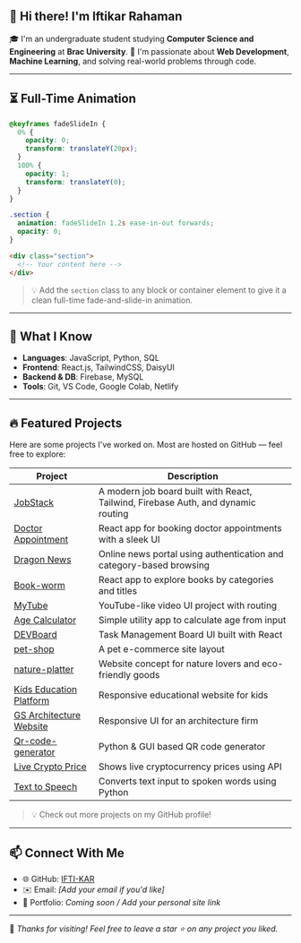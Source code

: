 ## 👋 Hi there! I'm Iftikar Rahaman

🎓 I'm an undergraduate student studying **Computer Science and Engineering** at **Brac University**.
🚀 I'm passionate about **Web Development**, **Machine Learning**, and solving real-world problems through code.

---

## ⏳ Full-Time Animation

```css
@keyframes fadeSlideIn {
  0% {
    opacity: 0;
    transform: translateY(20px);
  }
  100% {
    opacity: 1;
    transform: translateY(0);
  }
}

.section {
  animation: fadeSlideIn 1.2s ease-in-out forwards;
  opacity: 0;
}
```

```html
<div class="section">
  <!-- Your content here -->
</div>
```

> 💡 Add the `section` class to any block or container element to give it a clean full-time fade-and-slide-in animation.

---

## 🧠 What I Know

* **Languages**: JavaScript, Python, SQL
* **Frontend**: React.js, TailwindCSS, DaisyUI
* **Backend & DB**: Firebase, MySQL
* **Tools**: Git, VS Code, Google Colab, Netlify

---

## 🔥 Featured Projects

Here are some projects I've worked on. Most are hosted on GitHub — feel free to explore:

| Project                                                                                               | Description                                                                       |
| ----------------------------------------------------------------------------------------------------- | --------------------------------------------------------------------------------- |
| [JobStack](https://github.com/IFTI-KAR/JobStack)                                                      | A modern job board built with React, Tailwind, Firebase Auth, and dynamic routing |
| [Doctor Appointment](https://github.com/IFTI-KAR/Doctor-appointment)                                  | React app for booking doctor appointments with a sleek UI                         |
| [Dragon News](https://github.com/IFTI-KAR/Dragon-News-online-news-agency)                             | Online news portal using authentication and category-based browsing               |
| [Book-worm](https://github.com/IFTI-KAR/Book-worm)                                                    | React app to explore books by categories and titles                               |
| [MyTube](https://github.com/IFTI-KAR/MyTube)                                                          | YouTube-like video UI project with routing                                        |
| [Age Calculator](https://github.com/IFTI-KAR/Age-Calculator)                                          | Simple utility app to calculate age from input                                    |
| [DEVBoard](https://github.com/IFTI-KAR/DevBoard)                                                      | Task Management Board UI built with React                                         |
| [pet-shop](https://github.com/IFTI-KAR/pet-shop)                                                      | A pet e-commerce site layout                                                      |
| [nature-platter](https://github.com/IFTI-KAR/nature-platter)                                          | Website concept for nature lovers and eco-friendly goods                          |
| [Kids Education Platform](https://github.com/IFTI-KAR/Kid-s-Education-platform--a-responsive-webpage) | Responsive educational website for kids                                           |
| [GS Architecture Website](https://github.com/IFTI-KAR/GS-architecture-Responsive-website)             | Responsive UI for an architecture firm                                            |
| [Qr-code-generator](https://github.com/IFTI-KAR/Qr-code-generator)                                    | Python & GUI based QR code generator                                              |
| [Live Crypto Price](https://github.com/IFTI-KAR/live-crypto-price)                                    | Shows live cryptocurrency prices using API                                        |
| [Text to Speech](https://github.com/IFTI-KAR/Text_to_Speech)                                          | Converts text input to spoken words using Python                                  |

> 💡 Check out more projects on my GitHub profile!

---

## 📫 Connect With Me

* 🌐 GitHub: [IFTI-KAR](https://github.com/IFTI-KAR)
* ✉️ Email: *\[Add your email if you'd like]*
* 💼 Portfolio: *Coming soon / Add your personal site link*

---

🌟 *Thanks for visiting! Feel free to leave a star ⭐ on any project you liked.*
